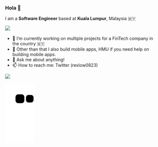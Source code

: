 ### Hola 👋

I am a <b>Software Engineer</b> based at <b>Kuala Lumpur</b>, Malaysia 🇲🇾 

![](https://komarev.com/ghpvc/?username=rexlow&color=7c4dff)

- 🔭 I’m currently working on multiple projects for a FinTech company in the country 🇲🇾 
- 📱 Other than that I also build mobile apps, HMU if you need help on building mobile apps.
- 💬 Ask me about anything!
- 📫 How to reach me: Twitter (rexlow0823)

![](https://hit.yhype.me/github/profile?user_id=7680796)


[![github contribution grid snake animation](https://raw.githubusercontent.com/rexlow/rexlow/output/github-contribution-grid-snake.svg)](https://github.com/rexlow)
